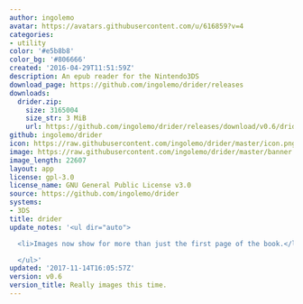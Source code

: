 ```yaml
---
author: ingolemo
avatar: https://avatars.githubusercontent.com/u/616859?v=4
categories:
- utility
color: '#e5b8b8'
color_bg: '#806666'
created: '2016-04-29T11:51:59Z'
description: An epub reader for the Nintendo3DS
download_page: https://github.com/ingolemo/drider/releases
downloads:
  drider.zip:
    size: 3165004
    size_str: 3 MiB
    url: https://github.com/ingolemo/drider/releases/download/v0.6/drider.zip
github: ingolemo/drider
icon: https://raw.githubusercontent.com/ingolemo/drider/master/icon.png
image: https://raw.githubusercontent.com/ingolemo/drider/master/banner.png
image_length: 22607
layout: app
license: gpl-3.0
license_name: GNU General Public License v3.0
source: https://github.com/ingolemo/drider
systems:
- 3DS
title: drider
update_notes: '<ul dir="auto">

  <li>Images now show for more than just the first page of the book.</li>

  </ul>'
updated: '2017-11-14T16:05:57Z'
version: v0.6
version_title: Really images this time.
---
```

